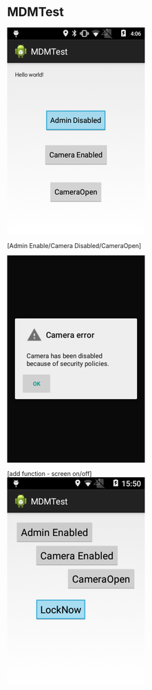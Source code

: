 # MDMTest

![Alt text](https://github.com/darkuess/MDMTest/blob/master/main.png "MDMTest_main_screenshot")

[Admin Enable/Camera Disabled/CameraOpen]

![Alt text](https://github.com/darkuess/MDMTest/blob/master/camera_disable.png "Camera Disabled")

[add function - screen on/off]
![Alt text](https://github.com/darkuess/MDMTest/blob/master/main_screen_lock_add.png "screen on/off")
